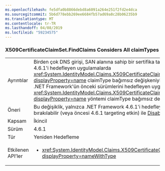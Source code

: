 ```yaml
---
ms.openlocfilehash: fe5dfa0b8866debd8a6091a264e251f2fd2e4dca
ms.sourcegitcommit: 5b6d778ebb269ee6684fb57ad69a8c28b06235b9
ms.translationtype: MT
ms.contentlocale: tr-TR
ms.lasthandoff: 04/08/2019
ms.locfileid: "59234575"
---
```

### <a name="x509certificateclaimsetfindclaims-considers-all-claimtypes"></a>X509CertificateClaimSet.FindClaims Considers All claimTypes

|   |   |
|---|---|
|Ayrıntılar|Birden çok DNS girişi, SAN alanına sahip bir sertifika talep kümesi başlatılan x X509, .NET Framework 4.6.1'i hedefleyen uygulamalarda <xref:System.IdentityModel.Claims.X509CertificateClaimSet.FindClaims(System.String,System.String)?displayProperty=name> claimType bağımsız değişkeniyle tüm DNS girişlerini eşleştirilecek yöntem çalışır. .NET Framework'ün önceki sürümlerini hedefleyen uygulamalar için <xref:System.IdentityModel.Claims.X509CertificateClaimSet.FindClaims(System.String,System.String)?displayProperty=name> yöntemi claimType bağımsız değişkeni yalnızca son DNS girişi ile eşleşen dener.|
|Öneri|Bu değişiklik, yalnızca .NET Framework 4.6.1'i hedefleyen uygulamaları etkiler. Bu değişiklik devre dışı bırakılabilir (veya öncesi 4.6.1 targeting etkin) ile [DisableMultipleDNSEntries](~/docs/framework/migration-guide/mitigation-x509certificateclaimset-findclaims-method.md#mitigation) uyumluluk anahtarı.|
|Kapsam|İkincil|
|Sürüm|4.6.1|
|Tür|Yeniden Hedefleme|
|Etkilenen API’ler|<ul><li><xref:System.IdentityModel.Claims.X509CertificateClaimSet.FindClaims(System.String,System.String)?displayProperty=nameWithType></li></ul>|

